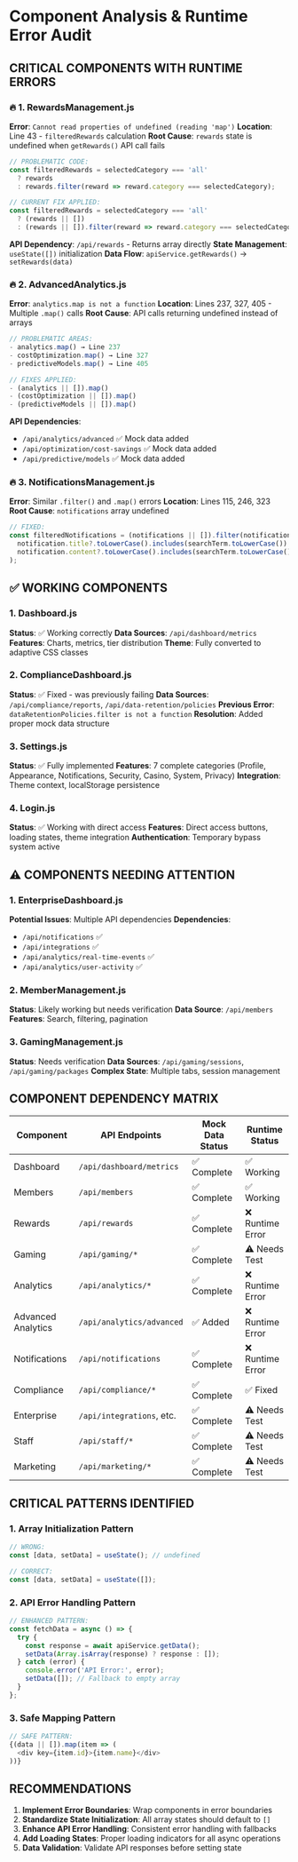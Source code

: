 # Component Analysis & Runtime Error Audit

## **CRITICAL COMPONENTS WITH RUNTIME ERRORS**

### 🔥 **1. RewardsManagement.js**
**Error**: `Cannot read properties of undefined (reading 'map')`
**Location**: Line 43 - `filteredRewards` calculation
**Root Cause**: `rewards` state is undefined when `getRewards()` API call fails

```javascript
// PROBLEMATIC CODE:
const filteredRewards = selectedCategory === 'all' 
  ? rewards 
  : rewards.filter(reward => reward.category === selectedCategory);

// CURRENT FIX APPLIED:
const filteredRewards = selectedCategory === 'all' 
  ? (rewards || [])
  : (rewards || []).filter(reward => reward.category === selectedCategory);
```

**API Dependency**: `/api/rewards` - Returns array directly
**State Management**: `useState([])` initialization
**Data Flow**: `apiService.getRewards()` → `setRewards(data)`

### 🔥 **2. AdvancedAnalytics.js** 
**Error**: `analytics.map is not a function`
**Location**: Lines 237, 327, 405 - Multiple `.map()` calls
**Root Cause**: API calls returning undefined instead of arrays

```javascript
// PROBLEMATIC AREAS:
- analytics.map() → Line 237
- costOptimization.map() → Line 327  
- predictiveModels.map() → Line 405

// FIXES APPLIED:
- (analytics || []).map()
- (costOptimization || []).map()
- (predictiveModels || []).map()
```

**API Dependencies**:
- `/api/analytics/advanced` ✅ Mock data added
- `/api/optimization/cost-savings` ✅ Mock data added
- `/api/predictive/models` ✅ Mock data added

### 🔥 **3. NotificationsManagement.js**
**Error**: Similar `.filter()` and `.map()` errors
**Location**: Lines 115, 246, 323
**Root Cause**: `notifications` array undefined

```javascript
// FIXED:
const filteredNotifications = (notifications || []).filter(notification =>
  notification.title?.toLowerCase().includes(searchTerm.toLowerCase()) ||
  notification.content?.toLowerCase().includes(searchTerm.toLowerCase())
);
```

## **✅ WORKING COMPONENTS**

### **1. Dashboard.js**
**Status**: ✅ Working correctly
**Data Sources**: `/api/dashboard/metrics`
**Features**: Charts, metrics, tier distribution
**Theme**: Fully converted to adaptive CSS classes

### **2. ComplianceDashboard.js** 
**Status**: ✅ Fixed - was previously failing
**Data Sources**: `/api/compliance/reports`, `/api/data-retention/policies`
**Previous Error**: `dataRetentionPolicies.filter is not a function`
**Resolution**: Added proper mock data structure

### **3. Settings.js**
**Status**: ✅ Fully implemented
**Features**: 7 complete categories (Profile, Appearance, Notifications, Security, Casino, System, Privacy)
**Integration**: Theme context, localStorage persistence

### **4. Login.js**
**Status**: ✅ Working with direct access
**Features**: Direct access buttons, loading states, theme integration
**Authentication**: Temporary bypass system active

## **⚠️ COMPONENTS NEEDING ATTENTION**

### **1. EnterpriseDashboard.js**
**Potential Issues**: Multiple API dependencies
**Dependencies**: 
- `/api/notifications` ✅
- `/api/integrations` ✅  
- `/api/analytics/real-time-events` ✅
- `/api/analytics/user-activity` ✅

### **2. MemberManagement.js**
**Status**: Likely working but needs verification
**Data Source**: `/api/members`
**Features**: Search, filtering, pagination

### **3. GamingManagement.js**
**Status**: Needs verification
**Data Sources**: `/api/gaming/sessions`, `/api/gaming/packages`
**Complex State**: Multiple tabs, session management

## **COMPONENT DEPENDENCY MATRIX**

| Component | API Endpoints | Mock Data Status | Runtime Status |
|-----------|---------------|------------------|----------------|
| Dashboard | `/api/dashboard/metrics` | ✅ Complete | ✅ Working |
| Members | `/api/members` | ✅ Complete | ✅ Working |
| Rewards | `/api/rewards` | ✅ Complete | ❌ Runtime Error |
| Gaming | `/api/gaming/*` | ✅ Complete | ⚠️ Needs Test |
| Analytics | `/api/analytics/*` | ✅ Complete | ❌ Runtime Error |
| Advanced Analytics | `/api/analytics/advanced` | ✅ Added | ❌ Runtime Error |
| Notifications | `/api/notifications` | ✅ Complete | ❌ Runtime Error |
| Compliance | `/api/compliance/*` | ✅ Complete | ✅ Fixed |
| Enterprise | `/api/integrations`, etc. | ✅ Complete | ⚠️ Needs Test |
| Staff | `/api/staff/*` | ✅ Complete | ⚠️ Needs Test |
| Marketing | `/api/marketing/*` | ✅ Complete | ⚠️ Needs Test |

## **CRITICAL PATTERNS IDENTIFIED**

### **1. Array Initialization Pattern**
```javascript
// WRONG:
const [data, setData] = useState(); // undefined

// CORRECT:
const [data, setData] = useState([]);
```

### **2. API Error Handling Pattern**
```javascript
// ENHANCED PATTERN:
const fetchData = async () => {
  try {
    const response = await apiService.getData();
    setData(Array.isArray(response) ? response : []);
  } catch (error) {
    console.error('API Error:', error);
    setData([]); // Fallback to empty array
  }
};
```

### **3. Safe Mapping Pattern**
```javascript
// SAFE PATTERN:
{(data || []).map(item => (
  <div key={item.id}>{item.name}</div>
))}
```

## **RECOMMENDATIONS**

1. **Implement Error Boundaries**: Wrap components in error boundaries
2. **Standardize State Initialization**: All array states should default to `[]`
3. **Enhance API Error Handling**: Consistent error handling with fallbacks
4. **Add Loading States**: Proper loading indicators for all async operations
5. **Data Validation**: Validate API responses before setting state